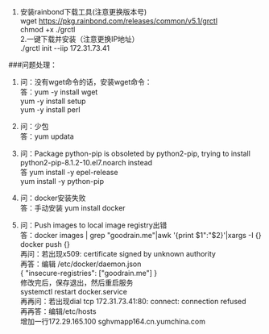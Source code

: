 1. 安装rainbond下载工具(注意更换版本号)  
wget https://pkg.rainbond.com/releases/common/v5.1/grctl  
chmod +x ./grctl  
2.一键下载并安装（注意更换IP地址）  
./grctl init --iip 172.31.73.41


###问题处理：

1. 问：没有wget命令的话，安装wget命令：  
   答：yum -y install wget   
      yum -y install setup  
      yum -y install perl   
2. 问：少包  
   答：yum updata  
3. 问：Package python-pip is obsoleted by python2-pip, trying to install python2-pip-8.1.2-10.el7.noarch instead  
  答 yum install -y epel-release  
    yum install -y python-pip  
    
4. 问：docker安装失败  
   答：手动安装 yum install docker  
   
5. 问：Push images to local image registry出错  
   答：docker images | grep "goodrain.me"|awk '{print $1":"$2}'|xargs -I {} docker push {}  
   再问：若出现x509: certificate signed by unknown authority  
   再答：编辑 /etc/docker/daemon.json  
        {  "insecure-registries": ["goodrain.me"] }  
        修改完后，保存退出，然后重启服务  
        systemctl restart docker.service  
   再再问：若出现dial tcp 172.31.73.41:80: connect: connection refused  
   再再答：编辑/etc/hosts  
         增加一行172.29.165.100 sghvmapp164.cn.yumchina.com  

